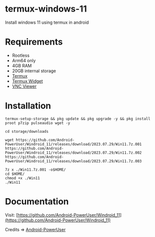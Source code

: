 # termux-windows-11
Install windows 11 using termux in android

# Requirements 
- Rootless
- Arm64 only
- 4GB RAM
- 20GB internal storage
- [Termux](https://github.com/termux/termux-app/releases/download/v0.119.0-beta.1/termux-app_v0.119.0-beta.1+apt-android-7-github-debug_universal.apk)
- [Termux Widget](https://github.com/termux/termux-widget/releases/download/v0.14.0/termux-widget-app_v0.14.0+github.debug.apk)
- [VNC Viewer](https://play.google.com/store/apps/details?id=com.realvnc.viewer.android)

# Installation 
```
termux-setup-storage && pkg update && pkg upgrade -y && pkg install proot p7zip pulseaudio wget -y
```
```
cd storage/downloads
```
```
wget https://github.com/Android-PowerUser/Windroid_11/releases/download/2023.07.29/Win11.7z.001 https://github.com/Android-PowerUser/Windroid_11/releases/download/2023.07.29/Win11.7z.002 https://github.com/Android-PowerUser/Windroid_11/releases/download/2023.07.29/Win11.7z.003
```
```
7z x ./Win11.7z.001 -o$HOME/
cd $HOME/
chmod +x ./Win11
./Win11
```

# Documentation
Visit: [https://github.com/Android-PowerUser/Windroid_11](https://github.com/Android-PowerUser/Windroid_11)

Credits => [Android-PowerUser](https://github.com/Android-PowerUser/Windroid_11)

